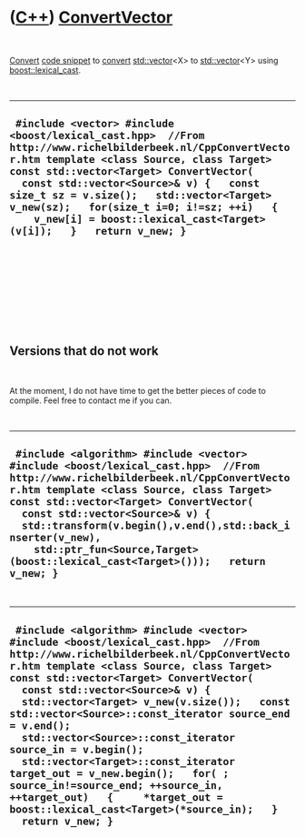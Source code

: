 
 

 

 

 

 

([C++](Cpp.md)) [ConvertVector](CppConvertVector.md)
======================================================

 

[Convert](CppConvert.md) [code snippet](CppCodeSnippets.md) to
[convert](CppConvert.md) [std::vector](CppStdVector.md)&lt;X&gt; to
[std::vector](CppStdVector.md)&lt;Y&gt; using
[boost::lexical\_cast](CppBoostLexical_cast.md).

 

  --------------------------------------------------------------------------------------------------------------------------------------------------------------------------------------------------------------------------------------------------------------------------------------------------------------------------------------------------------------------------------------------------------------
  ` #include <vector> #include <boost/lexical_cast.hpp>  //From http://www.richelbilderbeek.nl/CppConvertVector.htm template <class Source, class Target> const std::vector<Target> ConvertVector(   const std::vector<Source>& v) {   const size_t sz = v.size();   std::vector<Target> v_new(sz);   for(size_t i=0; i!=sz; ++i)   {     v_new[i] = boost::lexical_cast<Target>(v[i]);   }   return v_new; }`
  --------------------------------------------------------------------------------------------------------------------------------------------------------------------------------------------------------------------------------------------------------------------------------------------------------------------------------------------------------------------------------------------------------------

 

 

 

 

 

Versions that do not work
-------------------------

 

At the moment, I do not have time to get the better pieces of code to
compile. Feel free to contact me if you can.

 

  -----------------------------------------------------------------------------------------------------------------------------------------------------------------------------------------------------------------------------------------------------------------------------------------------------------------------------------------------------------------------------------------------------------
  ` #include <algorithm> #include <vector> #include <boost/lexical_cast.hpp>  //From http://www.richelbilderbeek.nl/CppConvertVector.htm template <class Source, class Target> const std::vector<Target> ConvertVector(   const std::vector<Source>& v) {   std::transform(v.begin(),v.end(),std::back_inserter(v_new),     std::ptr_fun<Source,Target>(boost::lexical_cast<Target>()));   return v_new; }`
  -----------------------------------------------------------------------------------------------------------------------------------------------------------------------------------------------------------------------------------------------------------------------------------------------------------------------------------------------------------------------------------------------------------

 

  --------------------------------------------------------------------------------------------------------------------------------------------------------------------------------------------------------------------------------------------------------------------------------------------------------------------------------------------------------------------------------------------------------------------------------------------------------------------------------------------------------------------------------------------------------------------------------------------------------------------------------------------------
  ` #include <algorithm> #include <vector> #include <boost/lexical_cast.hpp>  //From http://www.richelbilderbeek.nl/CppConvertVector.htm template <class Source, class Target> const std::vector<Target> ConvertVector(   const std::vector<Source>& v) {   std::vector<Target> v_new(v.size());   const std::vector<Source>::const_iterator source_end = v.end();   std::vector<Source>::const_iterator source_in = v.begin();   std::vector<Target>::const_iterator target_out = v_new.begin();   for( ; source_in!=source_end; ++source_in, ++target_out)   {     *target_out = boost::lexical_cast<Target>(*source_in);   }   return v_new; }`
  --------------------------------------------------------------------------------------------------------------------------------------------------------------------------------------------------------------------------------------------------------------------------------------------------------------------------------------------------------------------------------------------------------------------------------------------------------------------------------------------------------------------------------------------------------------------------------------------------------------------------------------------------

 

 

 

 

 

 

